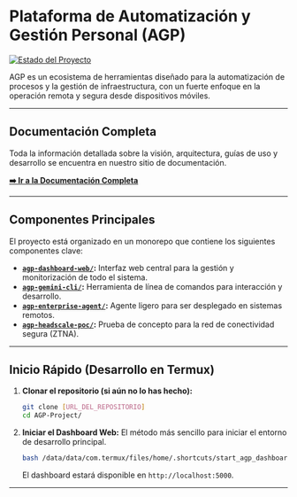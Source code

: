 # Plataforma de Automatización y Gestión Personal (AGP)

[![Estado del Proyecto](https://img.shields.io/badge/estado-en%20desarrollo%20activo-green.svg)](https://github.com/user/repo)

AGP es un ecosistema de herramientas diseñado para la automatización de procesos y la gestión de infraestructura, con un fuerte enfoque en la operación remota y segura desde dispositivos móviles.

---

## Documentación Completa

Toda la información detallada sobre la visión, arquitectura, guías de uso y desarrollo se encuentra en nuestro sitio de documentación.

**[➡️ Ir a la Documentación Completa](docs/index.md)**

---

## Componentes Principales

El proyecto está organizado en un monorepo que contiene los siguientes componentes clave:

*   **[`agp-dashboard-web/`](agp-dashboard-web/):** Interfaz web central para la gestión y monitorización de todo el sistema.
*   **[`agp-gemini-cli/`](agp-gemini-cli/):** Herramienta de línea de comandos para interacción y desarrollo.
*   **[`agp-enterprise-agent/`](agp-enterprise-agent/):** Agente ligero para ser desplegado en sistemas remotos.
*   **[`agp-headscale-poc/`](agp-headscale-poc/):** Prueba de concepto para la red de conectividad segura (ZTNA).

---

## Inicio Rápido (Desarrollo en Termux)

1.  **Clonar el repositorio (si aún no lo has hecho):**
    ```bash
    git clone [URL_DEL_REPOSITORIO]
    cd AGP-Project/
    ```

2.  **Iniciar el Dashboard Web:**
    El método más sencillo para iniciar el entorno de desarrollo principal.
    ```bash
    bash /data/data/com.termux/files/home/.shortcuts/start_agp_dashboard.sh
    ```
    El dashboard estará disponible en `http://localhost:5000`.

---

